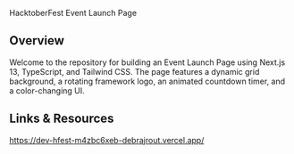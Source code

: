 HacktoberFest Event Launch Page

## Overview

Welcome to the repository for building an Event Launch Page using Next.js 13, TypeScript, and Tailwind CSS. The page features a dynamic grid background, a rotating framework logo, an animated countdown timer, and a color-changing UI.


## Links & Resources
https://dev-hfest-m4zbc6xeb-debrajrout.vercel.app/ 

